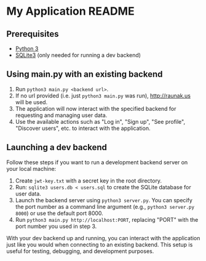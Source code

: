 # My Application README

## Prerequisites

- [Python 3](https://www.python.org/downloads/)
- [SQLite3](https://www.sqlite.org/download.html) (only needed for running a dev backend)

## Using main.py with an existing backend

1. Run `python3 main.py <backend url>`.
2. If no url provided (i.e. just `python3 main.py` was run), http://raunak.us will be used.
3. The application will now interact with the specified backend for requesting and managing user data.
4. Use the available actions such as "Log in", "Sign up", "See profile", "Discover users", etc. to interact with the application.

## Launching a dev backend

Follow these steps if you want to run a development backend server on your local machine:

1. Create `jwt-key.txt` with a secret key in the root directory.
2. Run: `sqlite3 users.db < users.sql` to create the SQLite database for user data.
3. Launch the backend server using `python3 server.py`. You can specify the port number as a command line argument (e.g., `python3 server.py 8000`) or use the default port 8000.
4. Run `python3 main.py http://localhost:PORT`, replacing "PORT" with the port number you used in step 3.

With your dev backend up and running, you can interact with the application just like you would when connecting to an existing backend. This setup is useful for testing, debugging, and development purposes.
